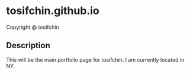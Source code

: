 # tosifchin.github.io
Copyright @ tosifchin

## Description
This will be the main portfolio page for tosifchin.  I am currently located in NY.
